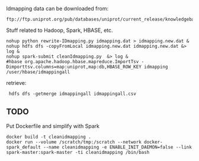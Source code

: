 Idmapping data can be downloaded from:

    ftp://ftp.uniprot.org/pub/databases/uniprot/current_release/knowledgebase/idmapping/idmapping.dat.gz

Stuff related to Hadoop, Spark, HBASE, etc.

    nohup python rewrite-IDmapping.py idmapping.dat > idmapping.new.dat &
    nohup hdfs dfs -copyFromLocal idmapping.new.dat idmapping.new.dat &> log &
    nohup spark-submit cleanIdmapping.py  &> log &
    #hbase org.apache.hadoop.hbase.mapreduce.ImportTsv -Dimporttsv.columns=map:uniprot,map:db,HBASE_ROW_KEY idmapping /user/hbase/idmappingall

retrieve:

     hdfs dfs -getmerge idmappingall idmappingall.csv

## TODO

Put Dockerfile and simplify with Spark

    docker build -t cleanidmapping .
    docker run --volume /scratch/tmp:/scratch --network docker-spark_default --name cleanidmapping -e ENABLE_INIT_DAEMON=false --link spark-master:spark-master -ti cleanidmapping /bin/bash
